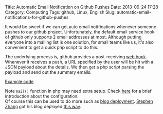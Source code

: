 Title: Automatic Email Notification on Github Pushes 
Date: 2013-09-24 17:28
Category: Computing
Tags: github, Linux, English
Slug: automatic-email-notifications-for-github-pushes

It would be sweet if we can get auto email notifications whenever someone pushes to our github project.
Unfortunately, the default email service hook of github only supports 2 email addresses at most. 
Although putting everyone into a mailing list is one solution, for small teams like us, it's also convenient to get a quick php script to do this.

The underlying process is, github provides a post-receiving [web hook](https://help.github.com/articles/post-receive-hooks). 
Whenever it receives a push, a URL specified by the user will be hit with a JSON payload about the details.
We then get a php script parsing the payload and send out the summary emails.

[Example code](https://gist.github.com/grapeot/6692145)

Note `mail()` function in php may need extra setup.
Check [here](/sending-emails-from-cygwin.html) for a brief introduction about the configuration.  
Of course this can be used to do more such as [blog deployment](/easy-ec2-sharing-while-you-pay-the-bill.html).
[Stephen Zhang](https://github.com/StephenPCG) got his blog deployed [this way](https://github.com/StephenPCG/onebitbug.me/blob/master/cgi-bin/update.cgi).